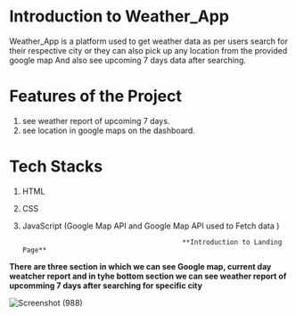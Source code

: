 # Introduction to Weather_App
  
Weather_App is a platform used to get weather data as per users search for their respective city or they can also pick up any location from the provided google map And also see upcoming 7 days data after searching.

# Features of the Project


1. see weather report of upcoming 7 days.
2. see location in google maps on the dashboard.

# Tech Stacks 

1. HTML
2. CSS
3. JavaScript (Google Map API and Google Map API used to Fetch data )


                                               **Introduction to Landing Page**

**There are three section in which we can see Google map, current day weatcher report and in tyhe bottom section we can see weather report of upcomming 7 days after searching for specific city** 


![Screenshot (988)](https://user-images.githubusercontent.com/97450767/165694268-70fb96be-1a7e-44de-a710-d4c0934a006b.png)
